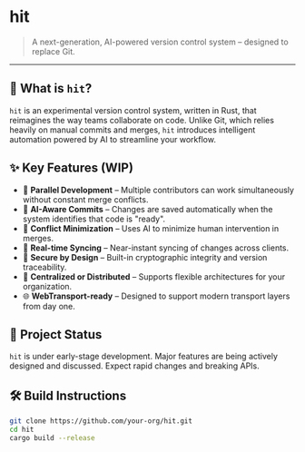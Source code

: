 # hit

> A next-generation, AI-powered version control system – designed to replace Git.

---

## 🧠 What is `hit`?

`hit` is an experimental version control system, written in Rust, that reimagines the way teams collaborate on code. Unlike Git, which relies heavily on manual commits and merges, `hit` introduces intelligent automation powered by AI to streamline your workflow.

## ✨ Key Features (WIP)

- 🔁 **Parallel Development** – Multiple contributors can work simultaneously without constant merge conflicts.
- 🤖 **AI-Aware Commits** – Changes are saved automatically when the system identifies that code is "ready".
- 🧩 **Conflict Minimization** – Uses AI to minimize human intervention in merges.
- 📡 **Real-time Syncing** – Near-instant syncing of changes across clients.
- 🔐 **Secure by Design** – Built-in cryptographic integrity and version traceability.
- 📁 **Centralized or Distributed** – Supports flexible architectures for your organization.
- 🌐 **WebTransport-ready** – Designed to support modern transport layers from day one.

## 🚧 Project Status

`hit` is under early-stage development. Major features are being actively designed and discussed. Expect rapid changes and breaking APIs.

## 🛠 Build Instructions

```bash
git clone https://github.com/your-org/hit.git
cd hit
cargo build --release
